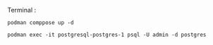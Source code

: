 Terminal :
```
podman comppose up -d
```
```
podman exec -it postgresql-postgres-1 psql -U admin -d postgres
```
